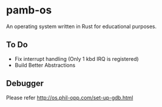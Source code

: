 # pamb-os

An operating system written in Rust for educational purposes.

## To Do

* Fix interrupt handling (Only 1 kbd IRQ is registered)
* Build Better Abstractions

## Debugger
  Please refer http://os.phil-opp.com/set-up-gdb.html
